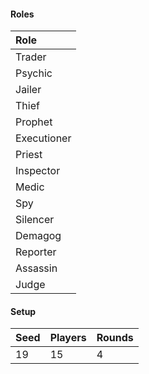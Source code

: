 #### Roles
| Role         |
| :----------- |
| Trader       |
| Psychic      |
| Jailer       |
| Thief        |
| Prophet      |
| Executioner  |
| Priest       |
| Inspector    |
| Medic        |
| Spy          |
| Silencer     |
| Demagog      |
| Reporter     |
| Assassin     |
| Judge        |

#### Setup
| Seed | Players | Rounds  |
| :----| :-------| :------ |
| 19   | 15      | 4       |